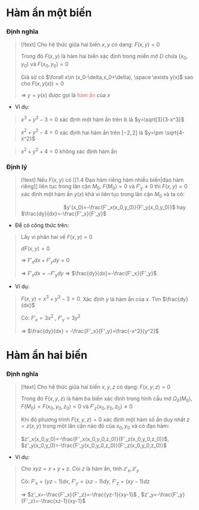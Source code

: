 
# Hàm ẩn một biến

### Định nghĩa

>[!text]
>Cho hệ thức giữa hai biến $x,y$ có dạng: $F(x,y)=0$
>
>Trong đó $F(x,y)$ là hàm hai biến xác định trong miền mở $D$ chứa $(x_0,y_0)$ và $F(x_0,y_0)=0$
>
>Giả sử có $\forall x\in (x_0-\delta,x_0+\delta), \space \exists y(x)$ sao cho $F(x,y(x))=0$
>
>$\Rightarrow$ $y=y(x)$ được gọi là <span style="color:#ec6565">hàm ẩn</span> của $x$ 

- Ví dụ:
>$x^3+y^3-3=0$ xác định một hàm ẩn trên $\mathbb R$ là $y=\sqrt[3]{3-x^3}$ 

>$x^2+y^2-4=0$ xác định hai hàm ẩn trên $[-2,2]$ là $y=\pm \sqrt{4-x^2}$ 

>$x^2+y^2+4=0$ không xác định hàm ẩn

### Định lý

>[!text]
>Nếu $F(x,y)$ có [[1.4 Đạo hàm riêng hàm nhiều biến|đạo hàm riêng]] liên tục trong lân cận $M_0$, $F(M_0)=0$ và $F'_y \neq 0$ thì $F(x,y)=0$ xác định một hàm ẩn $y(x)$ khả vi liên tục trong lân cận $M_0$ và ta có:
>
>$\hspace{3cm}$ $y'(x_0)=-\frac{F'_x(x_0,y_0)}{F'_y(x_0,y_0)}$ hay $\frac{dy}{dx}=-\frac{F'_x}{F'_y}$
>

- Để có công thức trên:
>Lấy vi phân hai vế $F(x,y)=0$
>
>$dF(x,y)=0$ 
>
>$\Rightarrow$ $F'_xdx+F'_ydy = 0$ 
>
>$\Rightarrow$ $F'_xdx =- F'_ydy$ $\Rightarrow$ $\frac{dy}{dx}=-\frac{F'_x}{F'_y}$

- Ví dụ:
>$F(x,y)=x^3+y^3-3=0$. Xác định $y$ là hàm ẩn của $x$. Tìm $\frac{dy}{dx}$ 
>
>Có: $F'_x = 3x^2$ , $F'_y=3y^2$ 
>
>$\Rightarrow$ $\frac{dy}{dx} = -\frac{F'_x}{F'_y}=\frac{-x^2}{y^2}$

>
>

>
>

# Hàm ẩn hai biến

### Định nghĩa

>[!text]
>Cho hệ thức giữa hai biến $x,y, z$ có dạng: $F(x,y,z)=0$
>
>Trong đó $F(x,y,z)$ là hàm ba biến xác định trong hình cầu mở $\Omega_\delta(M_0)$, $F(M_0)=F(x_0,y_0,z_0)=0$ và $F'_z(x_0,y_0,z_0)\neq 0$
>
>Khi đó phương trình $F(x,y,z)=0$ xác định một hàm số ẩn duy nhất $z=z(x,y)$ trong một lân cận nào đó của $x_0,y_0$ và có đạo hàm:
>
>$z'_x(x_0,y_0)=-\frac{F'_x(x_0,y_0,z_0)}{F'_z(x_0,y_0,z_0)}$, $z'_y(x_0,y_0)=-\frac{F'_y(x_0,y_0,z_0)}{F'_z(x_0,y_0,z_0)}$

- Ví dụ:
>Cho $xyz=x+y+z$. Coi $z$ là hàm ẩn, tính $z'_x, z'_y$ 
>
>Có: $F'_x=(yz-1)dx$, $F'_y=(xz-1)dy$, $F'_z=(xy-1)dz$
>
>$\Rightarrow$ $z'_x=-\frac{F'_x}{F'_z}=-\frac{yz-1}{xy-1}$ , $z'_y=-\frac{F'_y}{F'_z}=-\frac{xz-1}{xy-1}$ 

